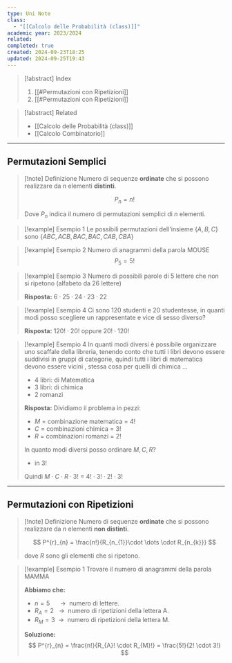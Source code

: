 ```yaml
---
type: Uni Note
class:
  - "[[Calcolo delle Probabilità (class)]]"
academic year: 2023/2024
related: 
completed: true
created: 2024-09-23T18:25
updated: 2024-09-25T19:43
---
```

>[!abstract] Index
>1. [[#Permutazioni con Ripetizioni]]
>2. [[#Permutazioni con Ripetizioni]]

>[!abstract] Related
>- [[Calcolo delle Probabilità (class)]]
>- [[Calcolo Combinatorio]]

---
## Permutazioni Semplici

>[!note] Definizione
>Numero di sequenze **ordinate** che si possono realizzare da $n$ elementi **distinti**.
>
>$$
>P_{n} = n!
>$$
>
>Dove $P_{n}$ indica il numero di permutazioni semplici di $n$ elementi.

>[!example] Esempio 1
>Le possibili permutazioni dell'insieme $\{ A,B,C \}$ sono $\{ ABC, ACB, BAC, BAC, CAB, CBA \}$

>[!example] Esempio 2
> Numero di anagrammi della parola MOUSE
>$$
>P_{5} = 5!
>$$

>[!example] Esempio 3
>Numero di possibili parole di 5 lettere che non si ripetono (alfabeto da 26 lettere)
>
>**Risposta:** $6 \cdot 25 \cdot 24 \cdot 23 \cdot 22$

>[!example] Esempio 4
>Ci sono 120 studenti e 20 studentesse, in quanti modi posso scegliere un rappresentate e vice di sesso diverso?
>
>**Risposta:** $120! \cdot 20!$ oppure $20! \cdot 120!$

>[!example] Esempio 4
>In quanti modi diversi è possibile organizzare uno scaffale della libreria, tenendo conto che tutti i libri devono essere suddivisi in gruppi di categorie, quindi tutti i libri di matematica devono essere vicini , stessa cosa per quelli di chimica ...
>
>- 4 libri: di Matematica
>- 3 libri: di chimica
>- 2 romanzi
>
>**Risposta:**
>Dividiamo il problema in pezzi:
>- $M$ = combinazione matematica = $4!$
>- $C$ = combinazioni chimica = $3!$
>- $R$ = combinazioni romanzi = $2!$
>
>In quanto modi diversi posso ordinare $M, C, R$?
>- in $3!$
>
>Quindi $M \cdot C \cdot R \cdot 3!$ = $4! \cdot 3! \cdot 2! \cdot 3!$

---
## Permutazioni con Ripetizioni

>[!note] Definizione
>Numero di sequenze **ordinate** che si possono realizzare da $n$ elementi **non distinti**.
>
>$$
>P^{r}_{n} = \frac{n!}{R_{n_{1}}\cdot \dots \cdot R_{n_{k}}}
>$$
>
>dove $R$ sono gli elementi che si ripetono.

>[!example] Esempio 1
>Trovare il numero di anagrammi della parola MAMMA
>
>**Abbiamo che:**
>- $n=5 \ \ \ \  \ \ \to\ \ \text{numero di lettere.}$
>- $R_{A} = 2\ \ \ \to \ \ \text{numero di ripetizioni della lettera A.}$
>- $R_{M} = 3\ \ \to \ \ \text{numero di ripetizioni della lettera M.}$
>
>**Soluzione:**
>$$
>P^{r}_{n} = \frac{n!}{R_{A}! \cdot R_{M}!} = \frac{5!}{2! \cdot 3!}
>$$

